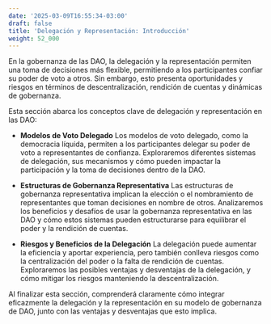 ```yaml
---
date: '2025-03-09T16:55:34-03:00'
draft: false
title: 'Delegación y Representación: Introducción'
weight: 52_000
---
```


En la gobernanza de las DAO, la delegación y la representación permiten una toma de decisiones más flexible, permitiendo a los participantes confiar su poder de voto a otros. Sin embargo, esto presenta oportunidades y riesgos en términos de descentralización, rendición de cuentas y dinámicas de gobernanza.

Esta sección abarca los conceptos clave de delegación y representación en las DAO:

- **Modelos de Voto Delegado**
Los modelos de voto delegado, como la democracia líquida, permiten a los participantes delegar su poder de voto a representantes de confianza. Exploraremos diferentes sistemas de delegación, sus mecanismos y cómo pueden impactar la participación y la toma de decisiones dentro de la DAO.

- **Estructuras de Gobernanza Representativa**
Las estructuras de gobernanza representativa implican la elección o el nombramiento de representantes que toman decisiones en nombre de otros. Analizaremos los beneficios y desafíos de usar la gobernanza representativa en las DAO y cómo estos sistemas pueden estructurarse para equilibrar el poder y la rendición de cuentas.

- **Riesgos y Beneficios de la Delegación**
La delegación puede aumentar la eficiencia y aportar experiencia, pero también conlleva riesgos como la centralización del poder o la falta de rendición de cuentas. Exploraremos las posibles ventajas y desventajas de la delegación, y cómo mitigar los riesgos manteniendo la descentralización.

Al finalizar esta sección, comprenderá claramente cómo integrar eficazmente la delegación y la representación en su modelo de gobernanza de DAO, junto con las ventajas y desventajas que esto implica.